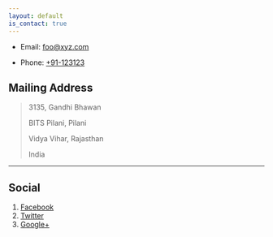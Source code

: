 ```yaml
---
layout: default
is_contact: true
---
```

* Email: [foo@xyz.com](mailto:foo@xyz.com)

* Phone: [+91-123123](tel:+91-123123)

## Mailing Address

> 3135, Gandhi Bhawan
>
> BITS Pilani, Pilani
>
> Vidya Vihar, Rajasthan
>
> India

---

## Social

1. [Facebook](#)
2. [Twitter](#)
3. [Google+](#)
